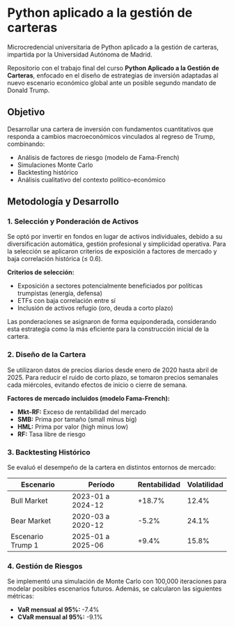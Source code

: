 # Python aplicado a la gestión de carteras
Microcredencial universitaria de Python aplicado a la gestión de carteras, impartida por la Universidad Autónoma de Madrid.



Repositorio con el trabajo final del curso **Python Aplicado a la Gestión de Carteras**, enfocado en el diseño de estrategias de inversión adaptadas al nuevo escenario económico global ante un posible segundo mandato de Donald Trump.

## Objetivo

Desarrollar una cartera de inversión con fundamentos cuantitativos que responda a cambios macroeconómicos vinculados al regreso de Trump, combinando:

- Análisis de factores de riesgo (modelo de Fama-French)
- Simulaciones Monte Carlo
- Backtesting histórico
- Análisis cualitativo del contexto político-económico

## Metodología y Desarrollo

### 1. Selección y Ponderación de Activos

Se optó por invertir en fondos en lugar de activos individuales, debido a su diversificación automática, gestión profesional y simplicidad operativa. Para la selección se aplicaron criterios de exposición a factores de mercado y baja correlación histórica (≤ 0.6).

**Criterios de selección:**
- Exposición a sectores potencialmente beneficiados por políticas trumpistas (energía, defensa)
- ETFs con baja correlación entre sí
- Inclusión de activos refugio (oro, deuda a corto plazo)

Las ponderaciones se asignaron de forma equiponderada, considerando esta estrategia como la más eficiente para la construcción inicial de la cartera.

### 2. Diseño de la Cartera

Se utilizaron datos de precios diarios desde enero de 2020 hasta abril de 2025. Para reducir el ruido de corto plazo, se tomaron precios semanales cada miércoles, evitando efectos de inicio o cierre de semana.

**Factores de mercado incluidos (modelo Fama-French):**
- **Mkt-RF:** Exceso de rentabilidad del mercado
- **SMB:** Prima por tamaño (small minus big)
- **HML:** Prima por valor (high minus low)
- **RF:** Tasa libre de riesgo

### 3. Backtesting Histórico

Se evaluó el desempeño de la cartera en distintos entornos de mercado:

| Escenario        | Período           | Rentabilidad | Volatilidad |
|------------------|-------------------|--------------|-------------|
| Bull Market      | 2023-01 a 2024-12 | +18.7%       | 12.4%       |
| Bear Market      | 2020-03 a 2020-12 | -5.2%        | 24.1%       |
| Escenario Trump 1| 2025-01 a 2025-06 | +9.4%        | 15.8%       |

### 4. Gestión de Riesgos

Se implementó una simulación de Monte Carlo con 100,000 iteraciones para modelar posibles escenarios futuros. Además, se calcularon las siguientes métricas:

- **VaR mensual al 95%:** -7.4%
- **CVaR mensual al 95%:** -9.1%
